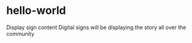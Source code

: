 # hello-world
Display sign content
Digital signs will be displaying the story all over the community
